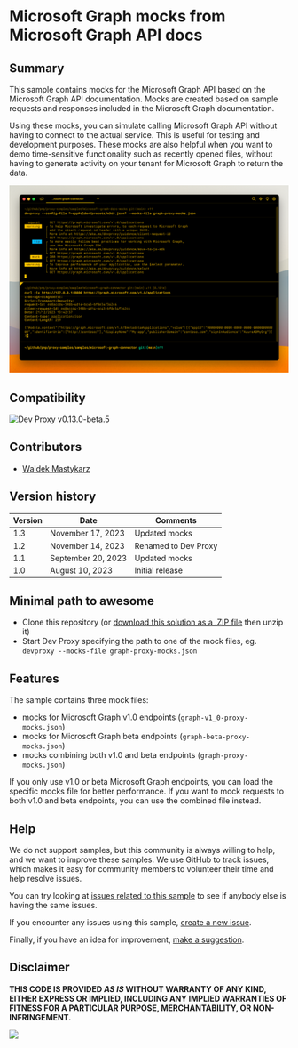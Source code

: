 # Microsoft Graph mocks from Microsoft Graph API docs

## Summary

This sample contains mocks for the Microsoft Graph API based on the Microsoft Graph API documentation. Mocks are created based on sample requests and responses included in the Microsoft Graph documentation.

Using these mocks, you can simulate calling Microsoft Graph API without having to connect to the actual service. This is useful for testing and development purposes. These mocks are also helpful when you want to demo time-sensitive functionality such as recently opened files, without having to generate activity on your tenant for Microsoft Graph to return the data.

![Dev Proxy simulating mocking Microsoft Graph API request to /applications](assets/screenshot.png)

## Compatibility

![Dev Proxy v0.13.0-beta.5](https://img.shields.io/badge/devproxy-v0.13.0--beta.5-green.svg)

## Contributors

- [Waldek Mastykarz](https://github.com/waldekmastykarz)

## Version history

Version|Date|Comments
-------|----|--------
1.3|November 17, 2023|Updated mocks
1.2|November 14, 2023|Renamed to Dev Proxy
1.1|September 20, 2023|Updated mocks
1.0|August 10, 2023|Initial release

## Minimal path to awesome

- Clone this repository (or [download this solution as a .ZIP file](https://pnp.github.io/download-partial/?url=https://github.com/pnp/proxy-samples/tree/main/samples/microsoft-graph-docs-mocks) then unzip it)
- Start Dev Proxy specifying the path to one of the mock files, eg. `devproxy --mocks-file graph-proxy-mocks.json`

## Features

The sample contains three mock files:

- mocks for Microsoft Graph v1.0 endpoints (`graph-v1_0-proxy-mocks.json`)
- mocks for Microsoft Graph beta endpoints (`graph-beta-proxy-mocks.json`)
- mocks combining both v1.0 and beta endpoints (`graph-proxy-mocks.json`)

If you only use v1.0 or beta Microsoft Graph endpoints, you can load the specific mocks file for better performance. If you want to mock requests to both v1.0 and beta endpoints, you can use the combined file instead.

## Help

We do not support samples, but this community is always willing to help, and we want to improve these samples. We use GitHub to track issues, which makes it easy for  community members to volunteer their time and help resolve issues.

You can try looking at [issues related to this sample](https://github.com/pnp/proxy-samples/issues?q=label%3A%22sample%3A%20microsoft-graph-docs-mocks%22) to see if anybody else is having the same issues.

If you encounter any issues using this sample, [create a new issue](https://github.com/pnp/proxy-samples/issues/new).

Finally, if you have an idea for improvement, [make a suggestion](https://github.com/pnp/proxy-samples/issues/new).

## Disclaimer

**THIS CODE IS PROVIDED *AS IS* WITHOUT WARRANTY OF ANY KIND, EITHER EXPRESS OR IMPLIED, INCLUDING ANY IMPLIED WARRANTIES OF FITNESS FOR A PARTICULAR PURPOSE, MERCHANTABILITY, OR NON-INFRINGEMENT.**

![](https://m365-visitor-stats.azurewebsites.net/SamplesGallery/pnp-devproxy-microsoft-graph-docs-mocks)
